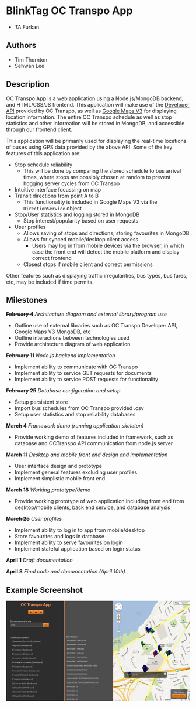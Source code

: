 BlinkTag OC Transpo App
=======================
* *TA* Furkan

Authors
-------
* Tim Thornton
* Sehwan Lee

Description
-----------
OC Transpo App is a web application using a Node.js/MongoDB backend, and HTML/CSS/JS frontend. This application will make use of the [Developer API](http://www.octranspo1.com/developers/documentation/) provided by OC Transpo, as well as [Google Maps V3](https://developers.google.com/maps/documentation/javascript/reference/) for displaying location information. The entire OC Transpo schedule as well as stop statistics and other information will be stored in MongoDB, and accessible through our frontend client.

This application will be primarily used for displaying the real-time locations of buses using GPS data provided by the above API. Some of the key features of this application are:
* Stop schedule reliability
    * This will be done by comparing the stored schedule to bus arrival times, where stops are possibly chosen at random to prevent hogging server cycles from OC Transpo
* Intuitive interface focussing on map
* Transit directions from point A to B
	* This functionality is included in Google Maps V3 via the `DirectionService` object
* Stop/User statistics and logging stored in MongoDB
	* Stop interest/popularity based on user requests
* User profiles
	* Allows saving of stops and directions, storing favourites in MongoDB
	* Allows for synced mobile/desktop client access
		* Users may log in from mobile devices via the browser, in which case the front end will detect the mobile platform and display correct frontend
	* Closest stops if mobile client and correct permissions

Other features such as displaying traffic irregularities, bus types, bus fares, etc, may be included if time permits.

Milestones
----------

~~**February 4**~~
*Architecture diagram and external library/program use*
* Outline use of external libraries such as OC Transpo Developer API, Google Maps V3 MongoDB, etc
* Outline interactions between technologies used
* Provide architecture diagram of web application

~~**February 11**~~
*Node.js backend implementation*
* Implement ability to communicate with OC Transpo
* Implement ability to service GET requests for documents
* Implement ability to service POST requests for functionality

~~**February 25**~~
*Database configuration and setup*
* Setup persistent store
* Import bus schedules from OC Transpo provided .csv
* Setup user statistics and stop reliability databases

~~**March 4**~~
*Framework demo (running application skeleton)*
* Provide working demo of features included in framework, such as database and OCTranspo API communication from node.js server

~~**March 11**~~
*Desktop and mobile front end design and implementation*
* User interface design and prototype
* Implement general features excluding user profiles
* Implement simplistic mobile front end

~~**March 18**~~
*Working prototype/demo*
* Provide working prototype of web application including front end from desktop/mobile clients, back end service, and database analysis

~~**March 25**~~
*User profiles*
* Implement ability to log in to app from mobile/desktop
* Store favourites and logs in database
* Implement ability to serve favourites on login
* Implement stateful application based on login status

**April 1**
*Draft documentation*

**April 8**
*Final code and documentation (April 10th)*

Example Screenshot
------------------

![Searching for Bayshore stations](/Images/ocApp.png "Searching for Bayshore stations")
